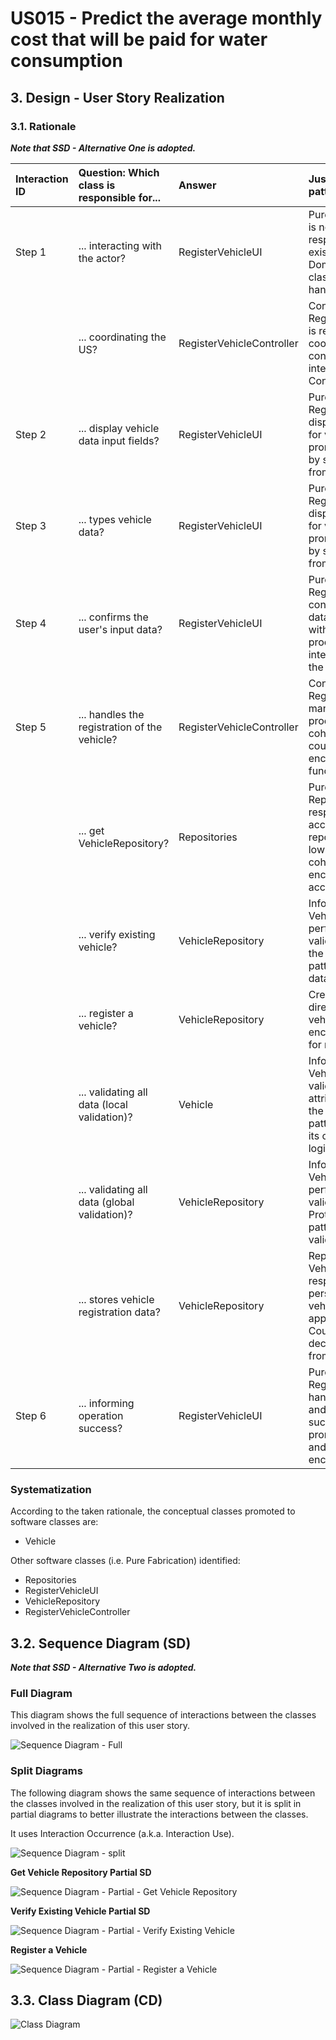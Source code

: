 # US015 - Predict the average monthly cost that will be paid for water consumption

## 3. Design - User Story Realization 

### 3.1. Rationale

_**Note that SSD - Alternative One is adopted.**_


| Interaction ID | Question: Which class is responsible for...  | Answer                    | Justification (with patterns)                                                                                                                                                                 |
|:---------------|:---------------------------------------------|:--------------------------|:----------------------------------------------------------------------------------------------------------------------------------------------------------------------------------------------|
| Step 1         | ... interacting with the actor?              | RegisterVehicleUI         | Pure Fabrication: There is no need to assign this responsibility to any existing class in the Domain Model. The UI class is a utility class for handling user interaction.                    |
|                | ... coordinating the US?                     | RegisterVehicleController | Controller: RegisterVehicleController is responsible for coordinating and controlling the flow of interaction, applying the Controller pattern.                                               |
| Step 2         | ... display vehicle data input fields?       | RegisterVehicleUI         | Pure Fabrication: RegisterVehicleUI displays the input fields for vehicle data, promoting low coupling by separating UI logic from domain logic.                                              |
| Step 3         | ... types vehicle data?                      | RegisterVehicleUI         | Pure Fabrication: RegisterVehicleUI displays the input fields for vehicle data, promoting low coupling by separating UI logic from domain logic.                                              |
| Step 4         | ... confirms the user's input data?          | RegisterVehicleUI         | Pure Fabrication: RegisterVehicleUI confirms the user's input data before proceeding with the registration process, ensuring data integrity and adhering to the Creator pattern.              |
| Step 5         | ... handles the registration of the vehicle? | RegisterVehicleController | Controller: RegisterVehicleController manages the registration process, ensuring high cohesion and low coupling by encapsulating related functionality.                                       |
|                | ... get VehicleRepository?                   | Repositories              | Pure Fabrication:  Repositories is responsible for providing access to various repositories. It promotes low coupling and high cohesion by encapsulating data access logic.                   |
|                | ... verify existing vehicle?                 | VehicleRepository         | Information Expert: VehicleRepository performs global validation, adhering to the Protected Variation pattern by encapsulating data access.                                                   |
|                | ... register a vehicle?                      | VehicleRepository         | Creator: Vehicle is directly created by vehicleRepository, which encapsulates the logic for managing vehicles.                                                                                |
|                | ... validating all data (local validation)?  | Vehicle                   | Information Expert: Vehicle performs local validation on its attributes, adhering to the Information Expert pattern by encapsulating its own data validation logic.                           | 
|                | ... validating all data (global validation)? | VehicleRepository         | Information Expert: VehicleRepository performs global validation, following the Protected Variation pattern by encapsulating validation rules.                                                | 
|                | ... stores vehicle registration data?        | VehicleRepository         | Repository Pattern: VehicleRepository is responsible for persisting and managing vehicle registration data, applying the Low Coupling pattern by decoupling data storage from business logic. |
| Step 6         | ... informing operation success?             | RegisterVehicleUI         | Pure Fabrication: RegisterVehicleUI handles user interaction and displays success/error messages, promoting low coupling and high cohesion by encapsulating UI logic.                         | 


### Systematization ##

According to the taken rationale, the conceptual classes promoted to software classes are: 

* Vehicle


Other software classes (i.e. Pure Fabrication) identified: 

* Repositories
* RegisterVehicleUI
* VehicleRepository
* RegisterVehicleController



## 3.2. Sequence Diagram (SD)

_**Note that SSD - Alternative Two is adopted.**_

### Full Diagram

This diagram shows the full sequence of interactions between the classes involved in the realization of this user story.

![Sequence Diagram - Full](svg/us006-sequence-diagram-full.svg)

### Split Diagrams

The following diagram shows the same sequence of interactions between the classes involved in the realization of this user story, but it is split in partial diagrams to better illustrate the interactions between the classes.

It uses Interaction Occurrence (a.k.a. Interaction Use).

![Sequence Diagram - split](svg/us006-sequence-diagram-split.svg)

**Get Vehicle Repository Partial SD**

![Sequence Diagram - Partial - Get Vehicle Repository](svg/us006-sequence-diagram-partial-get-vehicle-repository.svg)

**Verify Existing Vehicle Partial SD**

![Sequence Diagram - Partial - Verify Existing Vehicle](svg/us006-sequence-diagram-partial-verify-existing-vehicle.svg)

**Register a Vehicle**

![Sequence Diagram - Partial - Register a Vehicle](svg/us006-sequence-diagram-partial-register-vehicle.svg)

## 3.3. Class Diagram (CD)

![Class Diagram](svg/us006-class-diagram.svg)